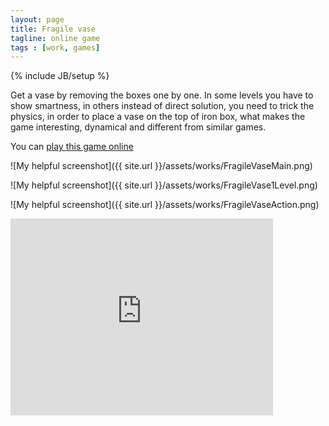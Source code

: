 ```yaml
---
layout: page
title: Fragile vase
tagline: online game
tags : [work, games]
---
```

{% include JB/setup %}

Get a vase by removing the boxes one by one. In some levels you have to show smartness, in others instead of direct
solution, you need to trick the physics, in order to place a vase on the top of iron box, what makes the game
interesting, dynamical and different from similar games.

You can [play this game online](/works/fragile_vase.html)

![My helpful screenshot]({{ site.url }}/assets/works/FragileVaseMain.png)

![My helpful screenshot]({{ site.url }}/assets/works/FragileVase1Level.png)

![My helpful screenshot]({{ site.url }}/assets/works/FragileVaseAction.png)

<iframe width="420" height="315" frameborder="0"  src="http://www.youtube.com/embed/dQw4w9WgXcQ"> </iframe>
